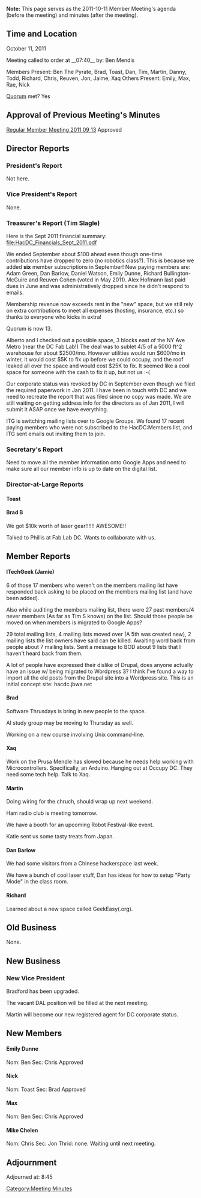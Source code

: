 **Note:** This page serves as the 2011-10-11 Member Meeting's agenda
(before the meeting) and minutes (after the meeting).

## Time and Location

October 11, 2011

Meeting called to order at \_\_07:40\_\_ by: Ben Mendis

Members Present: Ben The Pyrate, Brad, Toast, Dan, Tim, Martin, Danny,
Todd, Richard, Chris, Reuven, Jon, Jaime, Xaq Others Present: Emily,
Max, Rae, Nick

[Quorum](Quorum) met? Yes

## Approval of Previous Meeting's Minutes

[Regular Member Meeting 2011 09
13](Regular_Member_Meeting_2011_09_13) Approved

## Director Reports

### President's Report

Not here.

### Vice President's Report

None.

### Treasurer's Report (Tim Slagle)

Here is the Sept 2011 financial summary:
<file:HacDC_Financials_Sept_2011.pdf>

We ended September about \$100 ahead even though one-time contributions
have dropped to zero (no robotics class?). This is because we added
**six** member subscriptions in September! New paying members are: Adam
Green, Dan Barlow, Daniel Watson, Emily Dunne, Richard
Bullington-McGuire and Reuven Cohen (voted in May 2011). Alex Hofmann
last paid dues in June and was administratively dropped since he didn't
respond to emails.

Membership revenue now exceeds rent in the "new" space, but we still
rely on extra contributions to meet all expenses (hosting, insurance,
etc.) so thanks to everyone who kicks in extra!

Quorum is now 13.

Alberto and I checked out a possible space, 3 blocks east of the NY Ave
Metro (near the DC Fab Lab!) The deal was to sublet 4/5 of a 5000 ft\^2
warehouse for about \$2500/mo. However utilities would run \$600/mo in
winter, it would cost \$5K to fix up before we could occupy, and the
roof leaked all over the space and would cost \$25K to fix. It seemed
like a cool space for someone with the cash to fix it up, but not us :-(

Our corporate status was revoked by DC in September even though we filed
the required paperwork in Jan 2011. I have been in touch with DC and we
need to recreate the report that was filed since no copy was made. We
are still waiting on getting address info for the directors as of Jan
2011, I will submit it ASAP once we have everything.

ITG is switching mailing lists over to Google Groups. We found 17 recent
paying members who were not subscribed to the HacDC:Members list, and
ITG sent emails out inviting them to join.

### Secretary's Report

Need to move all the member information onto Google Apps and need to
make sure all our member info is up to date on the digital list.

### Director-at-Large Reports

#### Toast

#### Brad B

We got \$10k worth of laser gear!!!!!! AWESOME!!

Talked to Phillis at Fab Lab DC. Wants to collaborate with us.

## Member Reports

#### ITechGeek (Jamie)

6 of those 17 members who weren't on the members mailing list have
responded back asking to be placed on the members mailing list (and have
been added).

Also while auditing the members mailing list, there were 27 past
members/4 never members (As far as Tim S knows) on the list. Should
those people be moved on when members is migrated to Google Apps?

29 total mailing lists, 4 mailing lists moved over (A 5th was created
new), 2 mailing lists the list owners have said can be killed. Awaiting
word back from people about 7 mailing lists. Sent a message to BOD about
9 lists that I haven't heard back from them.

A lot of people have expressed their dislike of Drupal, does anyone
actually have an issue w/ being migrated to Wordpress 3? I think I've
found a way to import all the old posts from the Drupal site into a
Wordpress site. This is an initial concept site: hacdc.jbwa.net

#### Brad

Software Thrusdays is bring in new people to the space.

AI study group may be moving to Thursday as well.

Working on a new course involving Unix command-line.

#### Xaq

Work on the Prusa Mendle has slowed because he needs help working with
Microcontrollers. Specifically, an Arduino. Hanging out at Occupy DC.
They need some tech help. Talk to Xaq.

#### Martin

Doing wiring for the chruch, should wrap up next weekend.

Ham radio club is meeting tomorrow.

We have a booth for an upcoming Robot Festival-like event.

Katie sent us some tasty treats from Japan.

#### Dan Barlow

We had some visitors from a Chinese hackerspace last week.

We have a bunch of cool laser stuff, Dan has ideas for how to setup
"Party Mode" in the class room.

#### Richard

Learned about a new space called GeekEasy(.org).

## Old Business

None.

## New Business

### New Vice President

Bradford has been upgraded.

The vacant DAL position will be filled at the next meeting.

Martin will become our new registered agent for DC corporate status.

## New Members

#### Emily Dunne

Nom: Ben Sec: Chris Approved

#### Nick

Nom: Toast Sec: Brad Approved

#### Max

Nom: Ben Sec: Chris Approved

#### Mike Chelen

Nom: Chris Sec: Jon Thrid: none. Waiting until next meeting.

## Adjournment

Adjourned at: 8:45

[Category:Meeting Minutes](Category:Meeting_Minutes)
